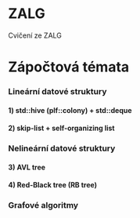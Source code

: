 # ZALG
Cvičení ze ZALG


# Zápočtová témata 

### Lineární datové struktury

#### 1) std::hive (plf::colony) + std::deque
#### 2) skip-list + self-organizing list

### Nelineární datové struktury

#### 3) AVL tree
#### 4) Red-Black tree (RB tree)

### Grafové algoritmy
